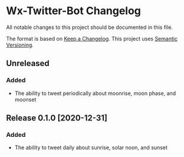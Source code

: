 # Wx-Twitter-Bot Changelog

All notable changes to this project should be documented in this file.

The format is based on [Keep a Changelog](https://keepachangelog.com/en/1.0.0/).
This project uses [Semantic Versioning](https://semver.org/spec/v2.0.0.html).

## Unreleased
### Added
- The ability to tweet periodically about moonrise, moon phase, and moonset

## Release 0.1.0 [2020-12-31]
### Added
- The ability to tweet daily about sunrise, solar noon, and sunset
